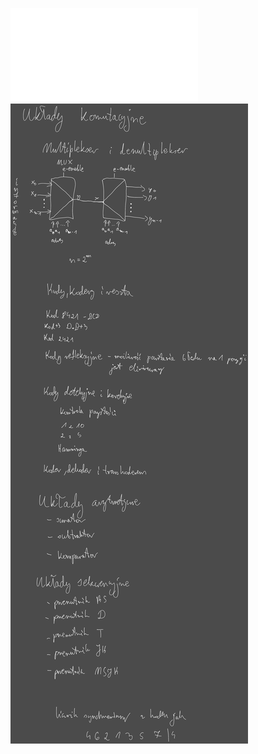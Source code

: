 ![](Notatki/Semestr%203/Logika%20układów%20cyfrowych/Wykłady/Wykład%202/LUC%20W3.pdf)
![](/Notatki/Semestr%203/Logika%20układów%20cyfrowych/Wykłady/Wykład%202/Drawing%202023-10-26%2017.08.02.excalidraw.svg)